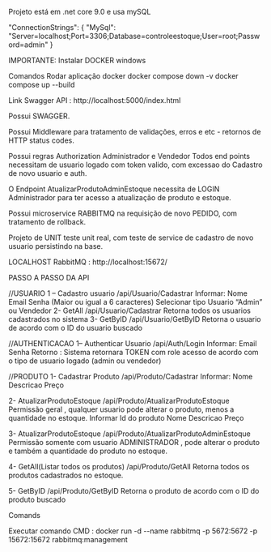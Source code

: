 Projeto está em .net core 9.0 e usa mySQL 

"ConnectionStrings": {
  "MySql": "Server=localhost;Port=3306;Database=controleestoque;User=root;Password=admin"
}

IMPORTANTE:
Instalar DOCKER windows

Comandos Rodar aplicação docker
docker compose down -v
docker compose up --build

Link Swagger API : http://localhost:5000/index.html

Possui SWAGGER.

Possui Middleware para tratamento de validações, erros e etc - retornos de HTTP status codes.

Possui regras Authorization Administrador e Vendedor
Todos end points necessitam de usuario logado com token valido, com excessao do Cadastro de novo usuario e auth.

O Endpoint AtualizarProdutoAdminEstoque necessita de LOGIN Administrador para ter acesso a atualização de produto e estoque.

Possui microservice RABBITMQ na requisição de novo PEDIDO, com tratamento de rollback.

Projeto de UNIT teste unit real, com teste de service de cadastro de novo usuario persistindo na base.

LOCALHOST RabbitMQ : http://localhost:15672/

PASSO A PASSO DA API

//USUARIO
1 – Cadastro usuario                    /api/Usuario/Cadastrar
Informar:
Nome
Email
Senha (Maior ou igual a 6 caracteres)
Selecionar tipo Usuario “Admin” ou Vendedor
2- GetAll                                                /api/Usuario/Cadastrar
Retorna todos os usuarios cadastrados no sistema
3- GetByID        /api/Usuario/GetByID
Retorna o usuario de acordo com o ID do usuario buscado 

//AUTHENTICACAO
1– Authenticar Usuario              /api/Auth/Login
Informar:
Email
Senha
Retorno : Sistema retornara TOKEN com role acesso de acordo com o tipo de usuario logado (admin ou vendedor)

//PRODUTO
1- Cadastrar Produto                 /api/Produto/Cadastrar
Informar:
Nome
Descricao
Preço

2- AtualizarProdutoEstoque      /api/Produto/AtualizarProdutoEstoque
Permissão geral , qualquer usuario pode alterar o produto, menos a quantidade no estoque.
Informar
Id do produto
Nome
Descricao
Preço

3- AtualizarProdutoEstoque      /api/Produto/AtualizarProdutoAdminEstoque
Permissão somente com usuario ADMINISTRADOR , pode alterar o produto e também a quantidade do produto no estoque.

4- GetAll(Listar todos os produtos)   /api/Produto/GetAll
Retorna todos os produtos cadastrados no estoque.

5- GetByID                   /api/Produto/GetByID
Retorna o produto de acordo com o ID do produto buscado 





Comands

Executar comando CMD : docker run -d --name rabbitmq -p 5672:5672 -p 15672:15672 rabbitmq:management
